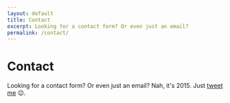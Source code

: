 ```yaml
---
layout: default
title: Contact
excerpt: Looking for a contact form? Or even just an email?
permalink: /contact/
---
```


# Contact

Looking for a contact form? Or even just an email? Nah, it's 2015. Just [tweet me](https://twitter.com/intent/tweet?screen_name=DavidDarnes) :wink:.